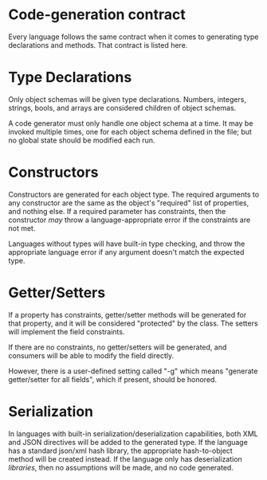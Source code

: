 Code-generation contract
====

Every language follows the same contract when it comes to generating type declarations and methods.
That contract is listed here.

Type Declarations
====

Only object schemas will be given type declarations. Numbers, integers, strings, bools, and arrays
are considered children of object schemas.

A code generator must only handle one object schema at a time. It may be invoked multiple times, one for each object schema defined in the file; but no global state should be modified each run.

Constructors
====

Constructors are generated for each object type. The required arguments to any constructor are the same
as the object's "required" list of properties, and nothing else. If a required parameter has constraints,
then the constructor _may_ throw a language-appropriate error if the constraints are not met.

Languages without types will have built-in type checking, and throw the appropriate language error if
any argument doesn't match the expected type.

Getter/Setters
====

If a property has constraints, getter/setter methods will be generated for that property, and it will
be considered "protected" by the class. The setters will implement the field constraints.

If there are no constraints, no getter/setters will be generated, and consumers will be able to modify the field directly.

However, there is a user-defined setting called "-g" which means "generate getter/setter for all fields",
which if present, should be honored.

Serialization
====

In languages with built-in serialization/deserialization capabilities, both XML and JSON directives will be
added to the generated type. If the language has a standard json/xml hash library, the appropriate hash-to-object method will be created instead. If the language only has deserialization _libraries_, then no assumptions will be made, and no code generated.
